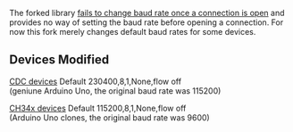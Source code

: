 The forked library [fails to change baud rate once a connection is open](https://github.com/felHR85/UsbSerial/issues/91) and provides no way of setting the baud rate before opening a connection. For now this fork merely changes default baud rates for some devices.

Devices Modified
--------------------------------------
[CDC devices](https://en.wikipedia.org/wiki/USB_communications_device_class) Default 230400,8,1,None,flow off  
(geniune Arduino Uno, the original baud rate was 115200)

[CH34x devices](https://www.olimex.com/Products/Breadboarding/BB-CH340T/resources/CH340DS1.PDF) Default 115200,8,1,None,flow off  
(Arduino Uno clones, the original baud rate was 9600)
